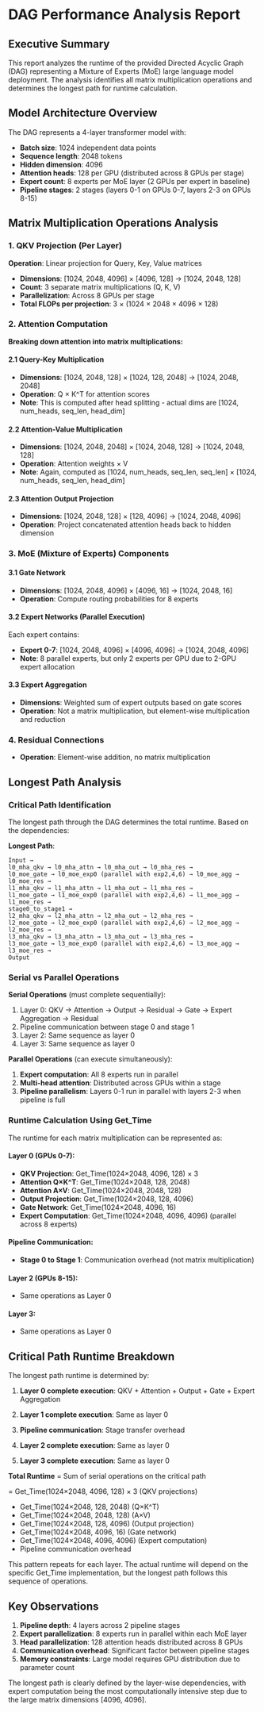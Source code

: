 # DAG Performance Analysis Report

## Executive Summary
This report analyzes the runtime of the provided Directed Acyclic Graph (DAG) representing a Mixture of Experts (MoE) large language model deployment. The analysis identifies all matrix multiplication operations and determines the longest path for runtime calculation.

## Model Architecture Overview

The DAG represents a 4-layer transformer model with:
- **Batch size**: 1024 independent data points
- **Sequence length**: 2048 tokens
- **Hidden dimension**: 4096
- **Attention heads**: 128 per GPU (distributed across 8 GPUs per stage)
- **Expert count**: 8 experts per MoE layer (2 GPUs per expert in baseline)
- **Pipeline stages**: 2 stages (layers 0-1 on GPUs 0-7, layers 2-3 on GPUs 8-15)

## Matrix Multiplication Operations Analysis

### 1. QKV Projection (Per Layer)
**Operation**: Linear projection for Query, Key, Value matrices
- **Dimensions**: [1024, 2048, 4096] × [4096, 128] → [1024, 2048, 128]
- **Count**: 3 separate matrix multiplications (Q, K, V)
- **Parallelization**: Across 8 GPUs per stage
- **Total FLOPs per projection**: 3 × (1024 × 2048 × 4096 × 128)

### 2. Attention Computation
**Breaking down attention into matrix multiplications:**

#### 2.1 Query-Key Multiplication
- **Dimensions**: [1024, 2048, 128] × [1024, 128, 2048] → [1024, 2048, 2048]
- **Operation**: Q × K^T for attention scores
- **Note**: This is computed after head splitting - actual dims are [1024, num_heads, seq_len, head_dim]

#### 2.2 Attention-Value Multiplication
- **Dimensions**: [1024, 2048, 2048] × [1024, 2048, 128] → [1024, 2048, 128]
- **Operation**: Attention weights × V
- **Note**: Again, computed as [1024, num_heads, seq_len, seq_len] × [1024, num_heads, seq_len, head_dim]

#### 2.3 Attention Output Projection
- **Dimensions**: [1024, 2048, 128] × [128, 4096] → [1024, 2048, 4096]
- **Operation**: Project concatenated attention heads back to hidden dimension

### 3. MoE (Mixture of Experts) Components

#### 3.1 Gate Network
- **Dimensions**: [1024, 2048, 4096] × [4096, 16] → [1024, 2048, 16]
- **Operation**: Compute routing probabilities for 8 experts

#### 3.2 Expert Networks (Parallel Execution)
Each expert contains:
- **Expert 0-7**: [1024, 2048, 4096] × [4096, 4096] → [1024, 2048, 4096]
- **Note**: 8 parallel experts, but only 2 experts per GPU due to 2-GPU expert allocation

#### 3.3 Expert Aggregation
- **Dimensions**: Weighted sum of expert outputs based on gate scores
- **Operation**: Not a matrix multiplication, but element-wise multiplication and reduction

### 4. Residual Connections
- **Operation**: Element-wise addition, no matrix multiplication

## Longest Path Analysis

### Critical Path Identification
The longest path through the DAG determines the total runtime. Based on the dependencies:

**Longest Path**:
```
Input → 
l0_mha_qkv → l0_mha_attn → l0_mha_out → l0_mha_res → 
l0_moe_gate → l0_moe_exp0 (parallel with exp2,4,6) → l0_moe_agg → l0_moe_res → 
l1_mha_qkv → l1_mha_attn → l1_mha_out → l1_mha_res → 
l1_moe_gate → l1_moe_exp0 (parallel with exp2,4,6) → l1_moe_agg → l1_moe_res → 
stage0_to_stage1 → 
l2_mha_qkv → l2_mha_attn → l2_mha_out → l2_mha_res → 
l2_moe_gate → l2_moe_exp0 (parallel with exp2,4,6) → l2_moe_agg → l2_moe_res → 
l3_mha_qkv → l3_mha_attn → l3_mha_out → l3_mha_res → 
l3_moe_gate → l3_moe_exp0 (parallel with exp2,4,6) → l3_moe_agg → l3_moe_res → 
Output
```

### Serial vs Parallel Operations

**Serial Operations** (must complete sequentially):
1. Layer 0: QKV → Attention → Output → Residual → Gate → Expert Aggregation → Residual
2. Pipeline communication between stage 0 and stage 1
3. Layer 2: Same sequence as layer 0
4. Layer 3: Same sequence as layer 0

**Parallel Operations** (can execute simultaneously):
1. **Expert computation**: All 8 experts run in parallel
2. **Multi-head attention**: Distributed across GPUs within a stage
3. **Pipeline parallelism**: Layers 0-1 run in parallel with layers 2-3 when pipeline is full

### Runtime Calculation Using Get_Time

The runtime for each matrix multiplication can be represented as:

#### Layer 0 (GPUs 0-7):
- **QKV Projection**: Get_Time(1024×2048, 4096, 128) × 3
- **Attention Q×K^T**: Get_Time(1024×2048, 128, 2048)
- **Attention A×V**: Get_Time(1024×2048, 2048, 128)
- **Output Projection**: Get_Time(1024×2048, 128, 4096)
- **Gate Network**: Get_Time(1024×2048, 4096, 16)
- **Expert Computation**: Get_Time(1024×2048, 4096, 4096) (parallel across 8 experts)

#### Pipeline Communication:
- **Stage 0 to Stage 1**: Communication overhead (not matrix multiplication)

#### Layer 2 (GPUs 8-15):
- Same operations as Layer 0

#### Layer 3:
- Same operations as Layer 0

## Critical Path Runtime Breakdown

The longest path runtime is determined by:

1. **Layer 0 complete execution**: 
   QKV + Attention + Output + Gate + Expert Aggregation
   
2. **Layer 1 complete execution**: Same as layer 0

3. **Pipeline communication**: Stage transfer overhead

4. **Layer 2 complete execution**: Same as layer 0

5. **Layer 3 complete execution**: Same as layer 0

**Total Runtime** = Sum of serial operations on the critical path

= Get_Time(1024×2048, 4096, 128) × 3  (QKV projections)
+ Get_Time(1024×2048, 128, 2048)       (Q×K^T)
+ Get_Time(1024×2048, 2048, 128)       (A×V)
+ Get_Time(1024×2048, 128, 4096)       (Output projection)
+ Get_Time(1024×2048, 4096, 16)        (Gate network)
+ Get_Time(1024×2048, 4096, 4096)      (Expert computation)
+ Pipeline communication overhead

This pattern repeats for each layer. The actual runtime will depend on the specific Get_Time implementation, but the longest path follows this sequence of operations.

## Key Observations

1. **Pipeline depth**: 4 layers across 2 pipeline stages
2. **Expert parallelization**: 8 experts run in parallel within each MoE layer
3. **Head parallelization**: 128 attention heads distributed across 8 GPUs
4. **Communication overhead**: Significant factor between pipeline stages
5. **Memory constraints**: Large model requires GPU distribution due to parameter count

The longest path is clearly defined by the layer-wise dependencies, with expert computation being the most computationally intensive step due to the large matrix dimensions [4096, 4096].